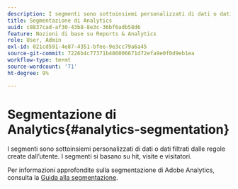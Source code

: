 ```yaml
---
description: I segmenti sono sottoinsiemi personalizzati di dati o dati filtrati dalle regole create dall’utente. I segmenti si basano su hit, visite e visitatori.
title: Segmentazione di Analytics
uuid: c8837cad-af30-43b8-8e3c-36bf6adb58d6
feature: Nozioni di base su Reports & Analytics
role: User, Admin
exl-id: 021cd591-4e87-4351-bfee-9e3cc79a6a45
source-git-commit: 7226b4c77371b486006671d72efa9e0f0d9eb1ea
workflow-type: tm+mt
source-wordcount: '71'
ht-degree: 9%

---
```


# Segmentazione di Analytics{#analytics-segmentation}

I segmenti sono sottoinsiemi personalizzati di dati o dati filtrati dalle regole create dall’utente. I segmenti si basano su hit, visite e visitatori.

Per informazioni approfondite sulla segmentazione di Adobe Analytics, consulta la [Guida alla segmentazione](https://experienceleague.adobe.com/docs/analytics/components/segmentation/seg-home.html).
